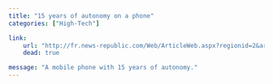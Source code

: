 ```yaml
---
title: "15 years of autonomy on a phone"
categories: ["High-Tech"]

link:
    url: "http://fr.news-republic.com/Web/ArticleWeb.aspx?regionid=2&articleid=2919473"
    dead: true

message: "A mobile phone with 15 years of autonomy."
---
```

